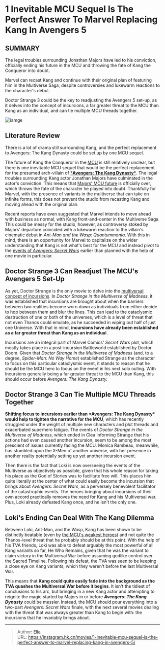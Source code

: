 # 1 Inevitable MCU Sequel Is The Perfect Answer To Marvel Replacing Kang In Avengers 5


## SUMMARY 



The legal troubles surrounding Jonathan Majors have led to his conviction, officially ending his future in the MCU and throwing the fate of Kang the Conqueror into doubt.

Marvel can recast Kang and continue with their original plan of featuring him in the Multiverse Saga, despite controversies and lukewarm reactions to the character&#39;s debut.

Doctor Strange 3 could be the key to readjusting the Avengers 5 set-up, as it delves into the concept of incursions, a far greater threat to the MCU than Kang as an individual, and can tie multiple MCU threads together.



![iamge](https://static1.srcdn.com/wordpress/wp-content/uploads/2023/12/kang-and-incursion.jpg)

## Literature Review
There is a lot of drama still surrounding Kang, and the perfect replacement to Avengers: The Kang Dynasty could be set up by one MCU sequel.



The future of Kang the Conqueror in the [MCU](https://screenrant.com/tag/mcu/) is still relatively unclear, but there is one inevitable MCU sequel that would be the perfect replacement for the presumed arch-villain of [***Avengers: The Kang Dynasty\***](https://screenrant.com/tag/the-avengers-5/). The legal troubles surrounding Kang actor Jonathan Majors have culminated in the actor&#39;s conviction. This means that [Majors&#39; MCU future](https://screenrant.com/jonathan-majors-mcu-kang-actor-assault-charges-explained/) is officially over, which throws the fate of the character he played into doubt. Thankfully for Marvel, with the presence of variants in the multiverse that can take on infinite forms, this does not prevent the studio from recasting Kang and moving ahead with the original plan.

Recent reports have even suggested that Marvel intends to move ahead with business as normal, with Kang front-and-center in the Multiverse Saga. This could be messy for the studio, however, as controversy stoked by Majors&#39; departure coincided with a lukewarm reaction to the villain&#39;s cinematic debut in *Ant-Man and the Wasp: Quantummania*. With this in mind, there is an opportunity for Marvel to capitalize on the wider understanding that Kang is not what&#39;s best for the MCU and instead pivot to the [events of *Avengers: Secret Wars*](https://screenrant.com/avengers-secret-wars-release-date-plot-details-updates/) earlier than planned with the help of one movie in particular.



## Doctor Strange 3 Can Readjust The MCU&#39;s Avengers 5 Set-Up

As yet, Doctor Strange is the only movie to delve into the [multiversal concept of incursions](https://screenrant.com/doctor-strange-2-incursions-mcu-marvel-multiverse-explained/). In *Doctor Strange in the Multiverse of Madness*, it was established that incursions are brought about when the barriers between two realities become worn down as individuals from either decide to hop between them and blur the lines. This can lead to the cataclysmic destruction of one or both of the universes, which is a level of threat that not even Thanos could emulate, as he succeeded in wiping out half of just one Universe. With that in mind, **incursions have already been established as a far greater threat than Kang as an individual**.

Incursions are an integral part of Marvel Comics&#39; *Secret Wars* plot, which mostly takes place in a post-incursion Battleworld established by Doctor Doom. Given that *Doctor Strange in the Multiverse of Madness* (and, to a degree, *Spider-Man: No Way Home*) established Strange as the character to focus on this particular cataclysmic event, it stands to reason that he should be the MCU hero to focus on the event in his next solo outing. With Incursions generally being a far greater threat to the MCU than Kang, this should occur before *Avengers: The Kang Dynasty.*

## Doctor Strange 3 Can Tie Multiple MCU Threads Together

**Shifting focus to incursions earlier than \*Avengers: The Kang Dynasty\* would help to tighten the narrative for the MCU**, which has recently struggled under the weight of multiple new characters and plot threads and exacerbated superhero fatigue. The events of *Doctor Strange in the Multiverse of Madness*, which ended in Clea informing Strange that his actions had even caused another incursion, seem to be among the most prescient of issues currently facing the MCU. Monica Rambeau, meanwhile, has stumbled upon the X-Men of another universe, with her presence in another reality potentially setting up yet another incursion event.

Then there is the fact that Loki is now overseeing the events of the Multiverse as objectively as possible, given that his whole reason for taking his place as the God of Stories was to facilitate free will. This places him quite literally at the center of what could easily become the incursion that brings about *Avengers: Secret Wars*, as a perversely benevolent facilitator of the catastrophic events. The heroes bringing about incursions of their own accord practically removes the need for Kang and his Multiversal war. Plus, Loki already defeated Kang once, and he isn&#39;t the only one.

## Loki&#39;s Ending Can Deal With The Kang Dilemma

Between Loki, Ant-Man, and the Wasp, Kang has been shown to be distinctly beatable (even by [the MCU&#39;s weakest heroes](https://screenrant.com/mcu-every-major-hero-officially-ranked-weakest-strongest/)) and not quite the Thanos-level threat that he probably should be at this point. With the help of his TVA friends, Loki was able to defeat arguably the most powerful of all Kang variants so far, He Who Remains, given that he was the variant to claim victory in the Multiversal War before assuming godlike control over the Sacred Timeline. Following his defeat, the TVA was seen to be keeping a close eye on Kang variants, which they weren&#39;t before the last Multiversal War.

This means that **Kang could quite easily fade into the background as the TVA quashes the Multiversal War before it begins**. It isn&#39;t the tidiest of conclusions to his arc, but bringing in a new Kang actor and attempting to reignite the magic started by Majors in or before ***Avengers: The Kang Dynasty*** could be messier. Instead, the MCU should pour everything into a two-part *Avengers: Secret Wars* finale, with the next several movies dealing with the threat that was always greater than Kang to begin with: the incursions that he invariably brings about.


---

> Author: [Ella](https://instagram.hk.cn/)  
> URL: https://instagram.hk.cn/movies/1-inevitable-mcu-sequel-is-the-perfect-answer-to-marvel-replacing-kang-in-avengers-5/  

